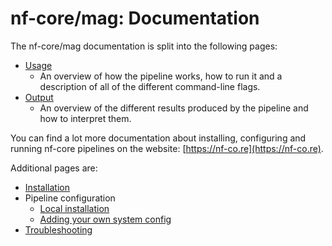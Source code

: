 # nf-core/mag: Documentation

The nf-core/mag documentation is split into the following pages:

* [Usage](usage.md)
  * An overview of how the pipeline works, how to run it and a description of all of the different command-line flags.
* [Output](output.md)
  * An overview of the different results produced by the pipeline and how to interpret them.

You can find a lot more documentation about installing, configuring and running nf-core pipelines on the website: [https://nf-co.re](https://nf-co.re).

Additional pages are:

* [Installation](https://nf-co.re/usage/installation)
* Pipeline configuration
  * [Local installation](https://nf-co.re/usage/local_installation)
  * [Adding your own system config](https://nf-co.re/usage/adding_own_config)
* [Troubleshooting](https://nf-co.re/usage/troubleshooting)
